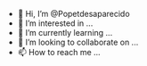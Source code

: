 - 👋 Hi, I’m @Popetdesaparecido
- 👀 I’m interested in ...
- 🌱 I’m currently learning ...
- 💞️ I’m looking to collaborate on ...
- 📫 How to reach me ...

<!---
Popetdesaparecido/Popetdesaparecido is a ✨ special ✨ repository because its `README.md` (this file) appears on your GitHub profile.
You can click the Preview link to take a look at your changes.
--->
